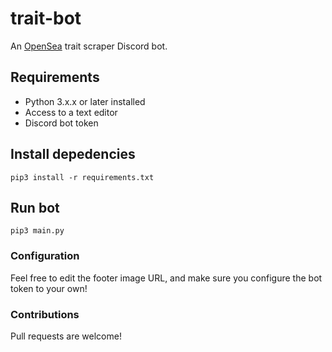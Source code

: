 # trait-bot

An [OpenSea](https://opensea.io/) trait scraper Discord bot.
<br>

## Requirements 
- Python 3.x.x or later installed
- Access to a text editor
- Discord bot token <br>

## Install depedencies
`pip3 install -r requirements.txt` <br>
  
## Run bot
`pip3 main.py`  <br>

### Configuration
Feel free to edit the footer image URL, and make sure you configure the bot token to your own!  <br>


### Contributions
Pull requests are welcome!  <br>
